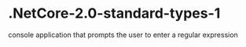 # .NetCore-2.0-standard-types-1
console application that prompts the user to enter a regular expression

